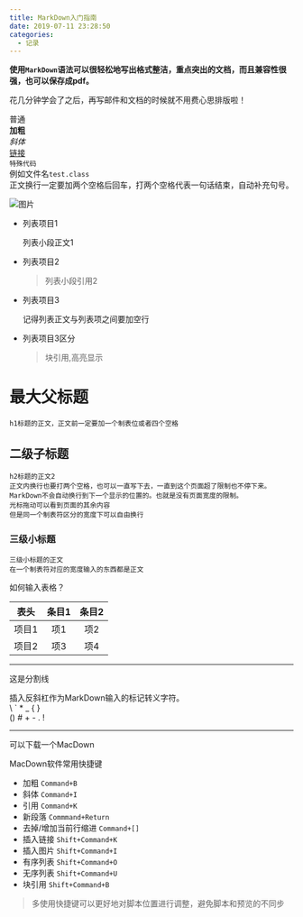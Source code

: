 ```yaml
---
title: MarkDown入门指南
date: 2019-07-11 23:28:50
categories:
  - 记录
---
```


**使用`MarkDown`语法可以很轻松地写出格式整洁，重点突出的文档，而且兼容性很强，也可以保存成pdf。**

花几分钟学会了之后，再写邮件和文档的时候就不用费心思排版啦！

普通  
**加粗**  
*斜体*  
[链接](http://www.mytest.com)  
`特殊代码`  
例如文件名`test.class`  
正文换行一定要加两个空格后回车，打两个空格代表一句话结束，自动补充句号。
  
![图片](https://desk-fd.zol-img.com.cn/t_s1680x1050c5/g2/M00/0A/03/ChMlWV0d6c6ICn3kAAfrdxBhzLQAALiYgEThqIAB-uP670.jpg)  

*   列表项目1  

    列表小段正文1  
    
*	列表项目2  

    >列表小段引用2  
    
*	列表项目3  

	记得列表正文与列表项之间要加空行	

*	列表项目3区分  

	>块引用,高亮显示



# 最大父标题 
    h1标题的正文，正文前一定要加一个制表位或者四个空格


## 二级子标题  
    h2标题的正文2  
    正文内换行也要打两个空格，也可以一直写下去，一直到这个页面超了限制也不停下来。MarkDown不会自动换行到下一个显示的位置的。也就是没有页面宽度的限制。  
    光标拖动可以看到页面的其余内容
    但是同一个制表符区分的宽度下可以自由换行


### 三级小标题
	三级小标题的正文  
	在一个制表符对应的宽度输入的东西都是正文  
如何输入表格？  

表头|条目1|条目2  
:---:|:---:|:---:
项目1|项1|项2  
项目2|项3|项4  

***
这是分割线
  
插入反斜杠作为MarkDown输入的标记转义字符。  
\\  \`  \*  \_  \{ }  
\()  \#  \+  \-  \.  \!  


****
可以下载一个MacDown

MacDown软件常用快捷键  

* 加粗 `Command+B`  
* 斜体 `Command+I`
* 引用 `Command+K`
* 新段落 `Commmand+Return`
* 去掉/增加当前行缩进 `Command+[]`
* 插入链接 `Shift+Command+K`
* 插入图片 `Shift+Command+I`
* 有序列表 `Shift+Command+O`
* 无序列表 `Shift+Command+U`
* 块引用 `Shift+Command+B` <!--可以直接用大于号代替-->

> 多使用快捷键可以更好地对脚本位置进行调整，避免脚本和预览的不同步
